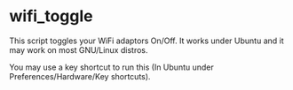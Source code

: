 # wifi_toggle
This script toggles your WiFi adaptors On/Off.
It works under Ubuntu and it may work on most GNU/Linux distros.

You may use a key shortcut to run this (In Ubuntu under Preferences/Hardware/Key shortcuts).

